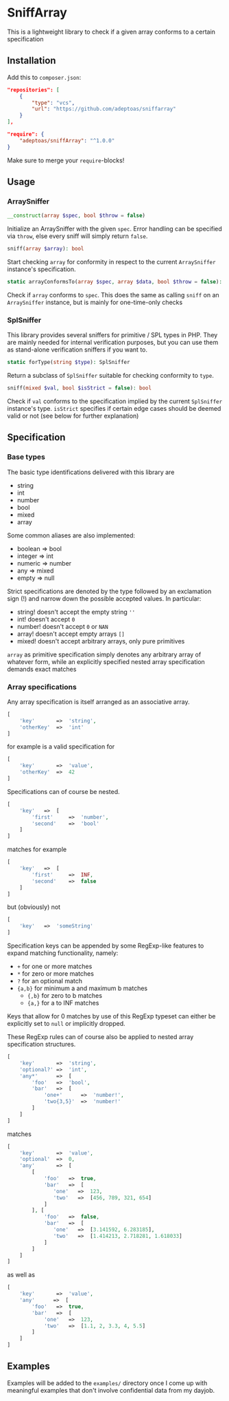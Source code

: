# SniffArray

This is a lightweight library to check if a given array conforms to a certain specification

## Installation

Add this to `composer.json`:

```json
"repositories": [
	{
		"type": "vcs",
		"url": "https://github.com/adeptoas/sniffarray"
	}
],

"require": {
	"adeptoas/sniffArray": "^1.0.0"
}
```

Make sure to merge your `require`-blocks!

## Usage

### ArraySniffer

```php
__construct(array $spec, bool $throw = false)
```

Initialize an ArraySniffer with the given `spec`. Error handling can be specified via `throw`, else every sniff will simply return `false`.

```php
sniff(array $array): bool
```

Start checking `array` for conformity in respect to the current `ArraySniffer` instance's specification.

```php
static arrayConformsTo(array $spec, array $data, bool $throw = false): bool
```

Check if `array` conforms to `spec`. This does the same as calling `sniff` on an `ArraySniffer` instance, but is mainly for one-time-only checks

### SplSniffer

This library provides several sniffers for primitive / SPL types in PHP. They are mainly needed for internal verification purposes, but you can use them as stand-alone verification sniffers if you want to.

```php
static forType(string $type): SplSniffer
```

Return a subclass of `SplSniffer` suitable for checking conformity to `type`.

```php
sniff(mixed $val, bool $isStrict = false): bool
```

Check if `val` conforms to the specification implied by the current `SplSniffer` instance's type. `isStrict` specifies if certain edge cases should be deemed valid or not (see below for further explanation)

## Specification

### Base types

The basic type identifications delivered with this library are
* string
* int
* number
* bool
* mixed
* array

Some common aliases are also implemented:
* boolean => bool
* integer => int
* numeric => number
* any => mixed
* empty => null

Strict specifications are denoted by the type followed by an exclamation sign (!) and narrow down the possible accepted values. In particular:
* string! doesn't accept the empty string `''`
* int! doesn't accept `0`
* number! doesn't accept `0` or `NAN`
* array! doesn't accept empty arrays `[]`
* mixed! doesn't accept arbitrary arrays, only pure primitives

`array` as primitive specification simply denotes any arbitrary array of whatever form, while an explicitly specified nested array specification demands exact matches

### Array specifications

Any array specification is itself arranged as an associative array.

```php
[
    'key'       =>  'string',
    'otherKey'  =>  'int'
]
```

for example is a valid specification for

```php
[
    'key'       =>  'value',
    'otherKey'  =>  42
]
```

Specifications can of course be nested.

```php
[
    'key'   =>  [
        'first'     =>  'number',
        'second'    =>  'bool'
    ]
]
```

matches for example

```php
[
    'key'   =>  [
        'first'     =>  INF,
        'second'    =>  false
    ]
]
```

but (obviously) not

```php
[
    'key'   =>  'someString'
]
```

Specification keys can be appended by some RegExp-like features to expand matching functionality, namely:
* `+` for one or more matches
* `*` for zero or more matches
* `?` for an optional match
* `{a,b}` for minimum a and maximum b matches
  * `{,b}` for zero to b matches
  * `{a,}` for a to INF matches
  
Keys that allow for 0 matches by use of this RegExp typeset can either be explicitly set to `null` or implicitly dropped.

These RegExp rules can of course also be applied to nested array specification structures.
```php
[
    'key'       =>  'string',
    'optional?' =>  'int',
    'any*'      =>  [
        'foo'   =>  'bool',
        'bar'   =>  [
            'one+'      =>  'number!',
            'two{3,5}'  =>  'number!'
        ]
    ]
]
```

matches

```php
[
    'key'       =>  'value',
    'optional'  =>  0,
    'any'       =>  [
        [
            'foo'   =>  true,
            'bar'   =>  [
               'one'   =>  123,
               'two'   =>  [456, 789, 321, 654]
            ]
        ], [
            'foo'   =>  false,
            'bar'   =>  [
               'one'   =>  [3.141592, 6.283185],
               'two'   =>  [1.414213, 2.718281, 1.618033]
            ]
        ]
    ]
]
```

as well as

```php
[
    'key'       =>  'value',
    'any'      =>  [
        'foo'   =>  true,
        'bar'   =>  [
            'one'   =>  123,
            'two'   =>  [1.1, 2, 3.3, 4, 5.5]
        ]
    ]
]
```

## Examples

Examples will be added to the `examples/` directory once I come up with meaningful examples that don't involve confidential data from my dayjob.